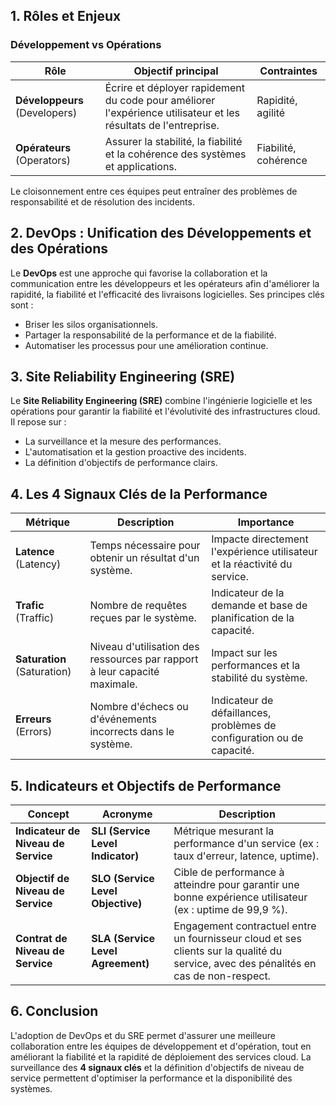## 1. Rôles et Enjeux

### Développement vs Opérations

|Rôle|Objectif principal|Contraintes|
|---|---|---|
|**Développeurs** (Developers)|Écrire et déployer rapidement du code pour améliorer l'expérience utilisateur et les résultats de l'entreprise.|Rapidité, agilité|
|**Opérateurs** (Operators)|Assurer la stabilité, la fiabilité et la cohérence des systèmes et applications.|Fiabilité, cohérence|

Le cloisonnement entre ces équipes peut entraîner des problèmes de responsabilité et de résolution des incidents.

## 2. DevOps : Unification des Développements et des Opérations

Le **DevOps** est une approche qui favorise la collaboration et la communication entre les développeurs et les opérateurs afin d'améliorer la rapidité, la fiabilité et l'efficacité des livraisons logicielles. Ses principes clés sont :

- Briser les silos organisationnels.
- Partager la responsabilité de la performance et de la fiabilité.
- Automatiser les processus pour une amélioration continue.

## 3. Site Reliability Engineering (SRE)

Le **Site Reliability Engineering (SRE)** combine l'ingénierie logicielle et les opérations pour garantir la fiabilité et l'évolutivité des infrastructures cloud. Il repose sur :

- La surveillance et la mesure des performances.
- L'automatisation et la gestion proactive des incidents.
- La définition d'objectifs de performance clairs.

## 4. Les 4 Signaux Clés de la Performance

| Métrique                    | Description                                                               | Importance                                                                |
| --------------------------- | ------------------------------------------------------------------------- | ------------------------------------------------------------------------- |
| **Latence** (Latency)       | Temps nécessaire pour obtenir un résultat d'un système.                   | Impacte directement l'expérience utilisateur et la réactivité du service. |
| **Trafic** (Traffic)        | Nombre de requêtes reçues par le système.                                 | Indicateur de la demande et base de planification de la capacité.         |
| **Saturation** (Saturation) | Niveau d'utilisation des ressources par rapport à leur capacité maximale. | Impact sur les performances et la stabilité du système.                   |
| **Erreurs** (Errors)        | Nombre d'échecs ou d'événements incorrects dans le système.               | Indicateur de défaillances, problèmes de configuration ou de capacité.    |

## 5. Indicateurs et Objectifs de Performance


| Concept                             | Acronyme                          | Description                                                                                                                           |
| ----------------------------------- | --------------------------------- | ------------------------------------------------------------------------------------------------------------------------------------- |
| **Indicateur de Niveau de Service** | **SLI (Service Level Indicator)** | Métrique mesurant la performance d'un service (ex : taux d'erreur, latence, uptime).                                                  |
| **Objectif de Niveau de Service**   | **SLO (Service Level Objective)** | Cible de performance à atteindre pour garantir une bonne expérience utilisateur (ex : uptime de 99,9 %).                              |
| **Contrat de Niveau de Service**    | **SLA (Service Level Agreement)** | Engagement contractuel entre un fournisseur cloud et ses clients sur la qualité du service, avec des pénalités en cas de non-respect. |

## 6. Conclusion

L'adoption de DevOps et du SRE permet d'assurer une meilleure collaboration entre les équipes de développement et d'opération, tout en améliorant la fiabilité et la rapidité de déploiement des services cloud. La surveillance des **4 signaux clés** et la définition d'objectifs de niveau de service permettent d'optimiser la performance et la disponibilité des systèmes.